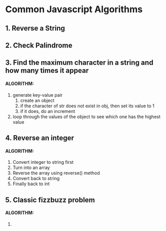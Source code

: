 # Common Javascript Algorithms

## 1. Reverse a String

## 2. Check Palindrome

## 3. Find the maximum character in a string and how many times it appear
   ####  ALGORITHM:
   1. generate key-value pair
      1. create an object
      2. if the character of str does not exist in obj, then set its value to 1
      3. if it does, do an increment
   2. loop through the values of  the  object to see which one has the highest value

## 4. Reverse an integer
   ####  ALGORITHM:
   1. Convert integer to string first
   2. Turn into an array
   3. Reverse the array using reverse() method
   4. Convert back to string
   5. Finally back to int

## 5. Classic fizzbuzz problem
   ####  ALGORITHM:
   1. 
